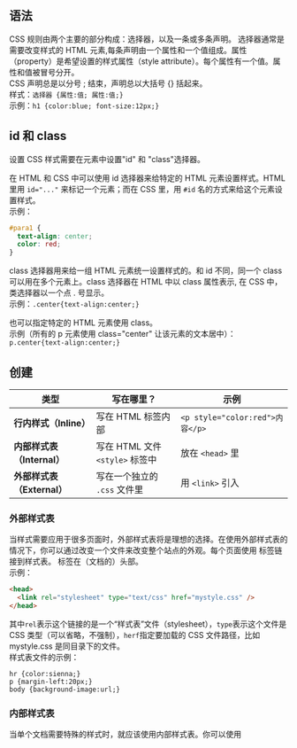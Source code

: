 ## 语法

CSS 规则由两个主要的部分构成：选择器，以及一条或多条声明。
选择器通常是需要改变样式的 HTML 元素,每条声明由一个属性和一个值组成。属性（property）是希望设置的样式属性（style attribute）。每个属性有一个值。属性和值被冒号分开。  
CSS 声明总是以分号 ; 结束，声明总以大括号 {} 括起来。  
样式：`选择器 {属性:值; 属性:值;}`  
示例：`h1 {color:blue; font-size:12px;}`

## id 和 class

设置 CSS 样式需要在元素中设置"id" 和 "class"选择器。

在 HTML 和 CSS 中可以使用 id 选择器来给特定的 HTML 元素设置样式。HTML 里用 `id="..."` 来标记一个元素；而在 CSS 里，用 `#id` 名的方式来给这个元素设置样式。  
示例：

```css
#para1 {
  text-align: center;
  color: red;
}
```

class 选择器用来给一组 HTML 元素统一设置样式的。和 id 不同，同一个 class 可以用在多个元素上。class 选择器在 HTML 中以 class 属性表示, 在 CSS 中，类选择器以一个点 . 号显示。  
示例：`.center{text-align:center;}`

也可以指定特定的 HTML 元素使用 class。  
示例（所有的 p 元素使用 class="center" 让该元素的文本居中）：`p.center{text-align:center;}`

## 创建

| 类型                       | 写在哪里？                      | 示例                            |
| -------------------------- | ------------------------------- | ------------------------------- |
| **行内样式（Inline）**     | 写在 HTML 标签内部              | `<p style="color:red">内容</p>` |
| **内部样式表（Internal）** | 写在 HTML 文件 `<style>` 标签中 | 放在 `<head>` 里                |
| **外部样式表（External）** | 写在一个独立的 `.css` 文件里    | 用 `<link>` 引入                |

### 外部样式表

当样式需要应用于很多页面时，外部样式表将是理想的选择。在使用外部样式表的情况下，你可以通过改变一个文件来改变整个站点的外观。每个页面使用 <link> 标签链接到样式表。 <link> 标签在（文档的）头部。  
示例：

```html
<head>
  <link rel="stylesheet" type="text/css" href="mystyle.css" />
</head>
```

其中`rel`表示这个链接的是一个“样式表”文件（stylesheet），`type`表示这个文件是 CSS 类型（可以省略，不强制），`herf`指定要加载的 CSS 文件路径，比如 mystyle.css 是同目录下的文件。  
样式表文件的示例：

```
hr {color:sienna;}
p {margin-left:20px;}
body {background-image:url;}
```

### 内部样式表

当单个文档需要特殊的样式时，就应该使用内部样式表。你可以使用 <style> 标签在文档头部定义内部样式表。  
示例：

```html
<head>
  <style>
    hr {
      color: sienna;
    }
    p {
      margin-left: 20px;
    }
    body {
      background-image: url;
    }
  </style>
</head>
```

### 内联样式

在相关的标签内使用样式（style）属性。Style 属性可以包含任何 CSS 属性。  
示例：`<p style="color:sienna;margin-left:20px">这是一个段落。</p>`

### 多重样式

优先级：内联样式 > 内部样式 > 外部样式。

## 背景

### 背景颜色

background-color 属性定义了元素的背景颜色。页面的背景颜色使用在 body 的选择器中。  
示例：`body {background-color:#b0c4de;}`

颜色值定义：

- 十六进制，如`#ff0000`
- rgb，如`rgb(255,0,0)`
- 颜色名称，如`"red"`

### 背景图像

background-image 属性描述了元素的背景图像。默认情况下，背景图像进行平铺重复显示，以覆盖整个元素实体。  
示例：`body {background-image:url('paper.gif');}`

默认情况下 background-image 属性会在页面的水平或者垂直方向平铺。  
background-repeat 可以设置平铺的方向（参数为 repeat-x，repeat-y 和 no-repeat）。  
示例：

```css
body {
  background-image: url;
  background-repeat: repeat-x;
}
```

background-position 属性可以改变图像在背景中的位置。参数：left center right；top bottom；和两者的组合。  
示例：`...background-position:right top;...`

### 背景属性简写

为了简化这些属性的代码，我们可以将这些属性合并在同一个属性中。背景颜色的简写属性为 "background"。  
属性值顺序：

1. background-color
2. background-image
3. background-repeat
4. background-attachment
5. background-position

示例：`body {background:#ffffff url('img_tree.png') no-repeat right top;}`

## 文本

| **属性**          | **作用**                                | **常用取值/参数**                                                                                  |
| ----------------- | --------------------------------------- | -------------------------------------------------------------------------------------------------- |
| `color`           | 设置文本颜色                            | 颜色名（`red`）、十六进制（`#ff0000`）、RGB（`rgb(255,0,0)`）等                                    |
| `direction`       | 设置文本方向（从左到右或从右到左）      | `ltr`（从左到右）、`rtl`（从右到左）                                                               |
| `letter-spacing`  | 设置字符之间的间距                      | 正数增加间距：`2px`，负数减少间距：`-1px`，`normal`（默认）                                        |
| `line-height`     | 设置文本的行高                          | 比例值：`1.5`，长度：`20px`，百分比：`150%`，`normal`（默认）                                      |
| `text-align`      | 设置文本的水平对齐                      | `left`、`right`、`center`、`justify`（两端对齐）                                                   |
| `text-decoration` | 添加文本修饰线（如下划线、删除线）      | `none`、`underline`（下划线）、`line-through`（删除线）、`overline`（上划线）                      |
| `text-indent`     | 设置首行缩进                            | 像素（`20px`）、百分比（`5%`）                                                                     |
| `text-shadow`     | 设置文本阴影                            | 例：`2px 2px 5px gray`（右下方向，模糊 5px，灰色）                                                 |
| `text-transform`  | 控制字母大小写                          | `none`（无变化）、`capitalize`（每个单词首字母大写）、`uppercase`（全大写）、`lowercase`（全小写） |
| `unicode-bidi`    | 控制双向文本（与 `direction` 配合使用） | `normal`、`embed`、`bidi-override`                                                                 |
| `vertical-align`  | 设置元素的垂直对齐                      | `baseline`、`middle`、`top`、`bottom`、`sub`、`super`、`px` 值等                                   |
| `white-space`     | 设置空白字符（空格、换行）的处理方式    | `normal`（默认）、`nowrap`、`pre`、`pre-wrap`、`pre-line`                                          |
| `word-spacing`    | 设置单词之间的间距                      | 像素：`10px`，`normal`（默认）                                                                     |

```css
p {
  color: #333;
  text-align: justify;
  line-height: 1.6;
  text-indent: 2em;
  letter-spacing: 1px;
  word-spacing: 3px;
  text-shadow: 1px 1px 2px gray;
}
```

## 字体

| **属性**       | **作用说明**                                                                   | **常用取值示例 / 说明**                                                                                                                       |
| -------------- | ------------------------------------------------------------------------------ | --------------------------------------------------------------------------------------------------------------------------------------------- |
| `font-family`  | 设置字体系列                                                                   | `"Times New Roman"`、`Arial`、`"宋体"`，多个用逗号分隔，最后常加 `serif`（衬线字体）、`sans-serif`（无衬线）、`monospace`（等宽）作为回退字体 |
| `font-style`   | 控制字体是否为斜体                                                             | `normal`（正常）、`italic`（斜体）、`oblique`（倾斜，兼容性较差）                                                                             |
| `font-size`    | 设置字体大小                                                                   | `15px`、`1.2em`、`120%`、`1rem` 等；百分比或 `em` 通常相对于父元素字体大小                                                                    |
| `font-weight`  | 设置字体粗细                                                                   | `normal`、`bold`、`lighter`、`bolder`，或具体数字如 `400`、`700`                                                                              |
| `font-variant` | 控制小型大写字母（small-caps）显示                                             | `normal`、`small-caps`                                                                                                                        |
| `line-height`  | 设置行高                                                                       | `normal`、具体数值：`1.5`、`20px`、`150%`                                                                                                     |
| `font`（简写） | 简写所有字体属性（顺序：style → variant → weight → size/line-height → family） | 例如：`font: italic small-caps bold 16px/1.5 Arial, sans-serif;`                                                                              |

## 链接

链接状态：

- a:link：正常，未访问过的链接
- a:visited：用户已访问过的链接
- a:hover：当用户鼠标放在链接上时
- a:active：链接被点击的那一刻

示例：

```css
a:link {
  color: #000000;
}
a:visited {
  color: #00ff00;
}
a:hover {
  color: #ff00ff;
}
a:active {
  color: #0000ff;
}
```

顺序规则：

- a:hover 必须跟在 a:link 和 a:visited 后
- a:active 必须跟在 a:hover 后

`background-color`指定链接的背景色  
示例：`a:link {background-color:#B2FF99;}`

## 列表

html 中的列表：

1. 无序列表`ul`
2. 有序列表`ol`

`list-style-type`属性指定列表项标记的类型。  
示例：

```css
ul.a {
  list-style-type: circle;
}
ol.d {
  list-style-type: lower-alpha;
}
```

具体参数：

- 无序列表的 list-style-type：dics（实心圆），circle（空心圆），square（实心方块），none（无标记）。
- 有序列表的 list-style-type：decimal（1，2……），demical-leading-zero（01，02……），lower-alpha，upper-alpha，lower-roman，upper-roman，none。
- 图像：直接用 url。
- margin：设置内边距
- padding：设置外边距

示例：

```css
ul {
  list-style-type: none;
  padding: 0px;
  margin: 0px;
}
ul li {
  background-image: url(sqpurple.gif);
  background-repeat: no-repeat;
  background-position: 0px 5px;
  padding-left: 14px;
}
```

## 表格

- table：表格的外层容器
- tr：Table Row 表格行
- th：Table Header 表格单元头
- td：Table Data 数据单元格

`border`设置边框。  
示例：`table, th, td {border:1px solid black;}`

`border-collapse`设置边框是否被折叠成一条线。  
示例：`table {border-collapse:collapse;}`

`width`和`height`设置表格的宽度和高度。  
示例（表格宽度 100%，表头高度 50 像素）：

```css
table {
  width: 100%;
}
th {
  height: 50px;
}
```

`text-align`设置水平对齐方式（left，right，center，justfy），`vertical-align`设置垂直对齐方式（top，middle，bottom……）。  
示例：

```css
td {
  text-align: left;
  vertical-align: bottom;
}
```

设置颜色：  
边框颜色在 border 的第三个参数设置，文本文字在 color 设置，背景颜色在 background-color 设置。

## 盒子模型

从外到内：margin -> border -> padding -> content  
总元素的宽度=宽度+左填充+右填充+左边框+右边框+左边距+右边距  
总元素的高度=高度+顶部填充+底部填充+上边框+下边框+上边距+下边距

示例：

```css
div {
  width: 220px;
  padding: 10px;
  border: 5px solid gray;
  margin: 0;
}
```

## 边框

`border-style`用于指定要显示的边框类型。

| **取值** | **含义**    | **说明**                             |
| -------- | ----------- | ------------------------------------ |
| `none`   | 无边框      | 默认，无边框显示                     |
| `hidden` | 隐藏边框    | 与 `none` 类似，主要用于冲突处理     |
| `dotted` | 点状边框    | 由点组成的边框                       |
| `dashed` | 虚线边框    | 由短线段组成的边框                   |
| `solid`  | 实线边框    | 连续的实线                           |
| `double` | 双线边框    | 两条实线，宽度与 `border-width` 相同 |
| `groove` | 3D 沟槽边框 | 根据 `border-color` 显示沟槽效果     |
| `ridge`  | 3D 脊状边框 | 根据 `border-color` 显示脊状效果     |
| `inset`  | 3D 嵌入边框 | 根据 `border-color` 显示嵌入效果     |
| `outset` | 3D 突出边框 | 根据 `border-color` 显示突出效果     |

`border-width`设置边框宽度。  
参数：thick，medium，thin，或用 px 设置。  
示例：

```css
p.one {
  border-style: solid;
  border-width: 5px;
}
```

`border-color`设置边框颜色。  
border-color 单独使用是不起作用的，必须得先使用 border-style 来设置边框样式。  
颜色可设置为 transparent。  
示例：

```css
p.one {
  border-style: solid;
  border-color: red;
}
```

border-top-style，border-right-style，border-bottom-style，border-left-style 可以给不同侧面设置不同边框。  
示例：

```css
p {
  border-top-style: dotted;
  border-right-style: solid;
  border-bottom-style: dotted;
  border-left-style: solid;
}
```

上面四个可以合并成 border-style 一个属性。

- 4 个参数：上，右，下，左
- 3 个参数：上，左右，下
- 2 个参数：上下，左右
- 1 个参数：四周

`border`是 border-width，border-style，border-color 的简写

## 轮廓

| 属性名          | 说明                         | 常用值（示例）                                                                                 | CSS 版本 |
| --------------- | ---------------------------- | ---------------------------------------------------------------------------------------------- | -------- |
| `outline`       | 在一条声明中设置所有轮廓属性 | 组合 `outline-color`、`outline-style`、`outline-width` 等                                      | CSS2     |
| `outline-color` | 设置轮廓颜色                 | 颜色名称（`red`）、十六进制（`#ff0000`）、RGB（`rgb(255,0,0)`）、`invert`、`inherit`           | CSS2     |
| `outline-style` | 设置轮廓样式                 | `none`、`dotted`、`dashed`、`solid`、`double`、`groove`、`ridge`、`inset`、`outset`、`inherit` | CSS2     |
| `outline-width` | 设置轮廓宽度                 | 关键词：`thin`、`medium`、`thick`；长度单位（如 `2px`）；`inherit`                             | CSS2     |

## 外边距

| **属性**        | **说明**                             | **取值/示例**                                   |
| --------------- | ------------------------------------ | ----------------------------------------------- |
| `margin`        | 简写属性，一次性设置四个方向的外边距 | `margin: 25px 50px 75px 100px;` （上 右 下 左） |
| `margin-top`    | 设置元素的上外边距                   | `100px`, `2em`, `10%`, `auto`                   |
| `margin-right`  | 设置元素的右外边距                   | 同上                                            |
| `margin-bottom` | 设置元素的下外边距                   | 同上                                            |
| `margin-left`   | 设置元素的左外边距                   | 同上                                            |

| **取值**           | **说明**                                    |
| ------------------ | ------------------------------------------- |
| `auto`             | 由浏览器决定边距大小，常用于水平居中        |
| `<length>`         | 固定长度，如像素（px）、点（pt）、em、cm 等 |
| `%`                | 百分比值，相对于包含块宽度                  |
| 负值（如 `-10px`） | 允许使用负值，实现内容重叠                  |

简写属性 `margin` 的用法示例：

| 写法                            | 含义描述                            |
| ------------------------------- | ----------------------------------- |
| `margin: 25px;`                 | 上、右、下、左边距均为 25px         |
| `margin: 25px 50px;`            | 上下 25px，左右 50px                |
| `margin: 25px 50px 75px;`       | 上 25px，左右 50px，下 75px         |
| `margin: 25px 50px 75px 100px;` | 上 25px，右 50px，下 75px，左 100px |

## 填充

| 属性名           | 说明                           | 示例                           |
| ---------------- | ------------------------------ | ------------------------------ |
| `padding`        | 简写属性，设置四个方向的内边距 | `padding: 10px 20px 30px 40px` |
| `padding-top`    | 设置元素顶部的内边距           | `padding-top: 10px`            |
| `padding-right`  | 设置元素右侧的内边距           | `padding-right: 20px`          |
| `padding-bottom` | 设置元素底部的内边距           | `padding-bottom: 30px`         |
| `padding-left`   | 设置元素左侧的内边距           | `padding-left: 40px`           |

| 写法示例                        | 含义说明                                    |
| ------------------------------- | ------------------------------------------- |
| `padding: 25px`                 | 四个方向全部为 25px                         |
| `padding: 25px 50px`            | 上下为 25px，左右为 50px                    |
| `padding: 25px 50px 75px`       | 上为 25px，左右为 50px，下为 75px           |
| `padding: 25px 50px 75px 100px` | 上为 25px，右为 50px，下为 75px，左为 100px |

`padding` 支持的单位：

| 单位  | 示例            | 说明                   |
| ----- | --------------- | ---------------------- |
| `px`  | `padding: 20px` | 像素                   |
| `em`  | `padding: 2em`  | 相对于当前字体大小     |
| `%`   | `padding: 10%`  | 相对于父元素的宽度     |
| `rem` | `padding: 1rem` | 相对于根元素的字体大小 |
| `pt`  | `padding: 10pt` | 点（在网页中较少用）   |

`padding` 特性：

- `padding` **不影响内容大小**，但会增大**元素总尺寸**（除非使用 `box-sizing: border-box`）。
- `padding` 填充的区域**会被背景颜色覆盖**。
- `padding` 是内边距，**不同于 `margin`（外边距）**。

## 分组和嵌套选择器

分组选择器：将多个选择器合并在一起，用逗号分隔。  
示例：
```css
h1, h2, p {
  color:green;
}
```

嵌套选择器：适用于选择器内部的选择器的样式。  
在下面的例子设置了四个样式：  
- `p{ }`: 为所有 p 元素指定一个样式。
- `.marked{ }`: 为所有 class="marked" 的元素指定一个样式。
- `.marked p{ }`: 为所有 class="marked" 元素内的 p 元素指定一个样式。
- `p.marked{ }`: 为所有 class="marked" 的 p 元素指定一个样式。